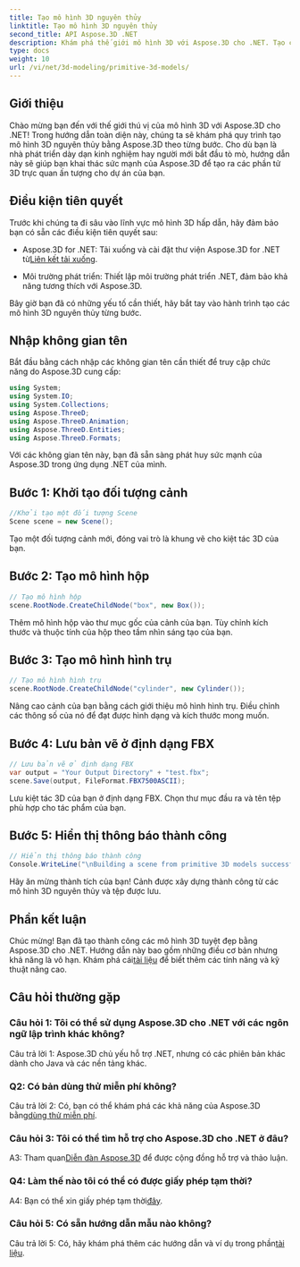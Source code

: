 ```yaml
---
title: Tạo mô hình 3D nguyên thủy
linktitle: Tạo mô hình 3D nguyên thủy
second_title: API Aspose.3D .NET
description: Khám phá thế giới mô hình 3D với Aspose.3D cho .NET. Tạo các mô hình nguyên thủy tuyệt đẹp một cách dễ dàng.
type: docs
weight: 10
url: /vi/net/3d-modeling/primitive-3d-models/
---
```

## Giới thiệu

Chào mừng bạn đến với thế giới thú vị của mô hình 3D với Aspose.3D cho .NET! Trong hướng dẫn toàn diện này, chúng ta sẽ khám phá quy trình tạo mô hình 3D nguyên thủy bằng Aspose.3D theo từng bước. Cho dù bạn là nhà phát triển dày dạn kinh nghiệm hay người mới bắt đầu tò mò, hướng dẫn này sẽ giúp bạn khai thác sức mạnh của Aspose.3D để tạo ra các phần tử 3D trực quan ấn tượng cho dự án của bạn.

## Điều kiện tiên quyết

Trước khi chúng ta đi sâu vào lĩnh vực mô hình 3D hấp dẫn, hãy đảm bảo bạn có sẵn các điều kiện tiên quyết sau:

- Aspose.3D for .NET: Tải xuống và cài đặt thư viện Aspose.3D for .NET từ[Liên kết tải xuống](https://releases.aspose.com/3d/net/).

- Môi trường phát triển: Thiết lập môi trường phát triển .NET, đảm bảo khả năng tương thích với Aspose.3D.

Bây giờ bạn đã có những yếu tố cần thiết, hãy bắt tay vào hành trình tạo các mô hình 3D nguyên thủy từng bước.

## Nhập không gian tên

Bắt đầu bằng cách nhập các không gian tên cần thiết để truy cập chức năng do Aspose.3D cung cấp:

```csharp
using System;
using System.IO;
using System.Collections;
using Aspose.ThreeD;
using Aspose.ThreeD.Animation;
using Aspose.ThreeD.Entities;
using Aspose.ThreeD.Formats;
```

Với các không gian tên này, bạn đã sẵn sàng phát huy sức mạnh của Aspose.3D trong ứng dụng .NET của mình.

## Bước 1: Khởi tạo đối tượng cảnh

```csharp
//Khởi tạo một đối tượng Scene
Scene scene = new Scene();
```

Tạo một đối tượng cảnh mới, đóng vai trò là khung vẽ cho kiệt tác 3D của bạn.

## Bước 2: Tạo mô hình hộp

```csharp
// Tạo mô hình hộp
scene.RootNode.CreateChildNode("box", new Box());
```

Thêm mô hình hộp vào thư mục gốc của cảnh của bạn. Tùy chỉnh kích thước và thuộc tính của hộp theo tầm nhìn sáng tạo của bạn.

## Bước 3: Tạo mô hình hình trụ

```csharp
// Tạo mô hình hình trụ
scene.RootNode.CreateChildNode("cylinder", new Cylinder());
```

Nâng cao cảnh của bạn bằng cách giới thiệu mô hình hình trụ. Điều chỉnh các thông số của nó để đạt được hình dạng và kích thước mong muốn.

## Bước 4: Lưu bản vẽ ở định dạng FBX

```csharp
// Lưu bản vẽ ở định dạng FBX
var output = "Your Output Directory" + "test.fbx";
scene.Save(output, FileFormat.FBX7500ASCII);
```

Lưu kiệt tác 3D của bạn ở định dạng FBX. Chọn thư mục đầu ra và tên tệp phù hợp cho tác phẩm của bạn.

## Bước 5: Hiển thị thông báo thành công

```csharp
// Hiển thị thông báo thành công
Console.WriteLine("\nBuilding a scene from primitive 3D models successfully.\nFile saved at " + output);
```

Hãy ăn mừng thành tích của bạn! Cảnh được xây dựng thành công từ các mô hình 3D nguyên thủy và tệp được lưu.

## Phần kết luận

 Chúc mừng! Bạn đã tạo thành công các mô hình 3D tuyệt đẹp bằng Aspose.3D cho .NET. Hướng dẫn này bao gồm những điều cơ bản nhưng khả năng là vô hạn. Khám phá cái[tài liệu](https://reference.aspose.com/3d/net/) để biết thêm các tính năng và kỹ thuật nâng cao.

## Câu hỏi thường gặp

### Câu hỏi 1: Tôi có thể sử dụng Aspose.3D cho .NET với các ngôn ngữ lập trình khác không?

Câu trả lời 1: Aspose.3D chủ yếu hỗ trợ .NET, nhưng có các phiên bản khác dành cho Java và các nền tảng khác.

### Q2: Có bản dùng thử miễn phí không?

 Câu trả lời 2: Có, bạn có thể khám phá các khả năng của Aspose.3D bằng[dùng thử miễn phí](https://releases.aspose.com/).

### Câu hỏi 3: Tôi có thể tìm hỗ trợ cho Aspose.3D cho .NET ở đâu?

 A3: Tham quan[Diễn đàn Aspose.3D](https://forum.aspose.com/c/3d/18) để được cộng đồng hỗ trợ và thảo luận.

### Q4: Làm thế nào tôi có thể có được giấy phép tạm thời?

 A4: Bạn có thể xin giấy phép tạm thời[đây](https://purchase.aspose.com/temporary-license/).

### Câu hỏi 5: Có sẵn hướng dẫn mẫu nào không?

 Câu trả lời 5: Có, hãy khám phá thêm các hướng dẫn và ví dụ trong phần[tài liệu](https://reference.aspose.com/3d/net/).